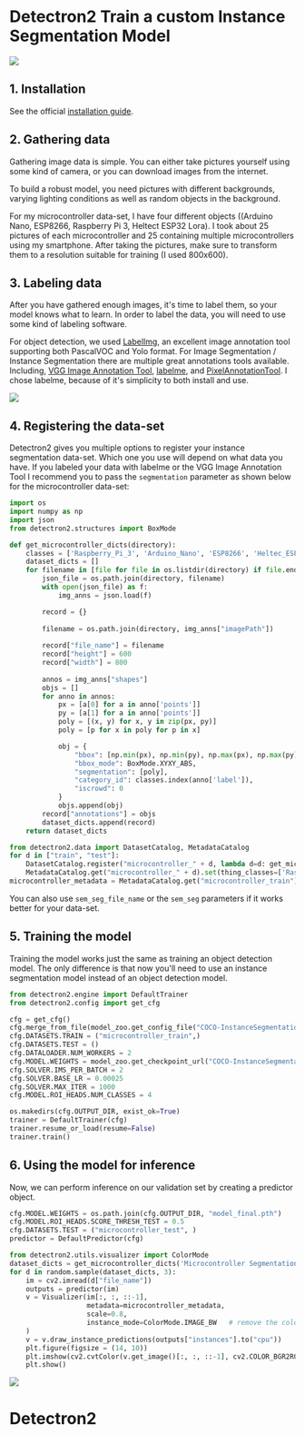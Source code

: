 # Detectron2 Train a custom Instance Segmentation Model

![](doc/detectron_visualize_segmentations.png)

## 1. Installation

See the official [installation guide](https://github.com/facebookresearch/detectron2/blob/master/INSTALL.md).

## 2. Gathering data

Gathering image data is simple. You can either take pictures yourself using some kind of camera, or you can download images from the internet.

To build a robust model, you need pictures with different backgrounds, varying lighting conditions as well as random objects in the background.

For my microcontroller data-set, I have four different objects ((Arduino Nano, ESP8266, Raspberry Pi 3, Heltect ESP32 Lora). I took about 25 pictures of each microcontroller and 25 containing multiple microcontrollers using my smartphone. After taking the pictures, make sure to transform them to a resolution suitable for training (I used 800x600).

## 3. Labeling data

After you have gathered enough images, it's time to label them, so your model knows what to learn. In order to label the data, you will need to use some kind of labeling software.

For object detection, we used [LabelImg](https://github.com/tzutalin/labelImg), an excellent image annotation tool supporting both PascalVOC and Yolo format. For Image Segmentation / Instance Segmentation there are multiple great annotations tools available. Including, [VGG Image Annotation Tool](http://www.robots.ox.ac.uk/~vgg/software/via/), [labelme](https://github.com/wkentaro/labelme), and [PixelAnnotationTool](https://github.com/abreheret/PixelAnnotationTool). I chose labelme, because of it's simplicity to both install and use.

![](doc/labelme_example.jpg)

## 4. Registering the data-set

Detectron2 gives you multiple options to register your instance segmentation data-set. Which one you use will depend on what data you have. If you labeled your data with labelme or the VGG Image Annotation Tool I recommend you to pass the ```segmentation``` parameter as shown below for the microcontroller data-set:

```python
import os
import numpy as np
import json
from detectron2.structures import BoxMode

def get_microcontroller_dicts(directory):
    classes = ['Raspberry_Pi_3', 'Arduino_Nano', 'ESP8266', 'Heltec_ESP32_Lora']
    dataset_dicts = []
    for filename in [file for file in os.listdir(directory) if file.endswith('.json')]:
        json_file = os.path.join(directory, filename)
        with open(json_file) as f:
            img_anns = json.load(f)

        record = {}
        
        filename = os.path.join(directory, img_anns["imagePath"])
        
        record["file_name"] = filename
        record["height"] = 600
        record["width"] = 800
      
        annos = img_anns["shapes"]
        objs = []
        for anno in annos:
            px = [a[0] for a in anno['points']]
            py = [a[1] for a in anno['points']]
            poly = [(x, y) for x, y in zip(px, py)]
            poly = [p for x in poly for p in x]

            obj = {
                "bbox": [np.min(px), np.min(py), np.max(px), np.max(py)],
                "bbox_mode": BoxMode.XYXY_ABS,
                "segmentation": [poly],
                "category_id": classes.index(anno['label']),
                "iscrowd": 0
            }
            objs.append(obj)
        record["annotations"] = objs
        dataset_dicts.append(record)
    return dataset_dicts

from detectron2.data import DatasetCatalog, MetadataCatalog
for d in ["train", "test"]:
    DatasetCatalog.register("microcontroller_" + d, lambda d=d: get_microcontroller_dicts('Microcontroller Segmentation/' + d))
    MetadataCatalog.get("microcontroller_" + d).set(thing_classes=['Raspberry_Pi_3', 'Arduino_Nano', 'ESP8266', 'Heltec_ESP32_Lora'])
microcontroller_metadata = MetadataCatalog.get("microcontroller_train")
```

You can also use ```sem_seg_file_name``` or the ```sem_seg``` parameters if it works better for your data-set.

## 5. Training the model

Training the model works just the same as training an object detection model. The only difference is that now you'll need to use an instance segmentation model instead of an object detection model.


```python 
from detectron2.engine import DefaultTrainer
from detectron2.config import get_cfg

cfg = get_cfg()
cfg.merge_from_file(model_zoo.get_config_file("COCO-InstanceSegmentation/mask_rcnn_R_50_FPN_3x.yaml"))
cfg.DATASETS.TRAIN = ("microcontroller_train",)
cfg.DATASETS.TEST = ()
cfg.DATALOADER.NUM_WORKERS = 2
cfg.MODEL.WEIGHTS = model_zoo.get_checkpoint_url("COCO-InstanceSegmentation/mask_rcnn_R_50_FPN_3x.yaml")
cfg.SOLVER.IMS_PER_BATCH = 2
cfg.SOLVER.BASE_LR = 0.00025
cfg.SOLVER.MAX_ITER = 1000
cfg.MODEL.ROI_HEADS.NUM_CLASSES = 4

os.makedirs(cfg.OUTPUT_DIR, exist_ok=True)
trainer = DefaultTrainer(cfg) 
trainer.resume_or_load(resume=False)
trainer.train()
```

## 6. Using the model for inference

Now, we can perform inference on our validation set by creating a predictor object.

```python
cfg.MODEL.WEIGHTS = os.path.join(cfg.OUTPUT_DIR, "model_final.pth")
cfg.MODEL.ROI_HEADS.SCORE_THRESH_TEST = 0.5 
cfg.DATASETS.TEST = ("microcontroller_test", )
predictor = DefaultPredictor(cfg)
```

```python
from detectron2.utils.visualizer import ColorMode
dataset_dicts = get_microcontroller_dicts('Microcontroller Segmentation/test')
for d in random.sample(dataset_dicts, 3):    
    im = cv2.imread(d["file_name"])
    outputs = predictor(im)
    v = Visualizer(im[:, :, ::-1],
                   metadata=microcontroller_metadata, 
                   scale=0.8, 
                   instance_mode=ColorMode.IMAGE_BW   # remove the colors of unsegmented pixels
    )
    v = v.draw_instance_predictions(outputs["instances"].to("cpu"))
    plt.figure(figsize = (14, 10))
    plt.imshow(cv2.cvtColor(v.get_image()[:, :, ::-1], cv2.COLOR_BGR2RGB))
    plt.show()
```

![](doc/prediction_example.PNG)

# Detectron2
